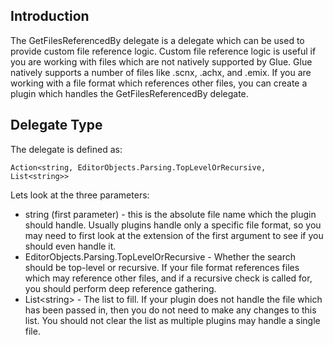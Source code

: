 ## Introduction

The GetFilesReferencedBy delegate is a delegate which can be used to provide custom file reference logic. Custom file reference logic is useful if you are working with files which are not natively supported by Glue. Glue natively supports a number of files like .scnx, .achx, and .emix. If you are working with a file format which references other files, you can create a plugin which handles the GetFilesReferencedBy delegate.

## Delegate Type

The delegate is defined as:

    Action<string, EditorObjects.Parsing.TopLevelOrRecursive, List<string>>

Lets look at the three parameters:

-   string (first parameter) - this is the absolute file name which the plugin should handle. Usually plugins handle only a specific file format, so you may need to first look at the extension of the first argument to see if you should even handle it.
-   EditorObjects.Parsing.TopLevelOrRecursive - Whether the search should be top-level or recursive. If your file format references files which may reference other files, and if a recursive check is called for, you should perform deep reference gathering.
-   List\<string\> - The list to fill. If your plugin does not handle the file which has been passed in, then you do not need to make any changes to this list. You should not clear the list as multiple plugins may handle a single file.

